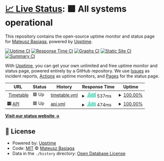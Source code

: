 # [📈 Live Status](https://Me-Phew.github.io/timetable-uptime): <!--live status--> **🟩 All systems operational**

This repository contains the open-source uptime monitor and status page for [Mateusz Basiaga](https://Me-Phew.github.io/timetable-uptime), powered by [Upptime](https://github.com/upptime/upptime).

[![Uptime CI](https://github.com/Me-Phew/timetable-uptime/workflows/Uptime%20CI/badge.svg)](https://github.com/Me-Phew/timetable-uptime/actions?query=workflow%3A%22Uptime+CI%22)
[![Response Time CI](https://github.com/Me-Phew/timetable-uptime/workflows/Response%20Time%20CI/badge.svg)](https://github.com/Me-Phew/timetable-uptime/actions?query=workflow%3A%22Response+Time+CI%22)
[![Graphs CI](https://github.com/Me-Phew/timetable-uptime/workflows/Graphs%20CI/badge.svg)](https://github.com/Me-Phew/timetable-uptime/actions?query=workflow%3A%22Graphs+CI%22)
[![Static Site CI](https://github.com/Me-Phew/timetable-uptime/workflows/Static%20Site%20CI/badge.svg)](https://github.com/Me-Phew/timetable-uptime/actions?query=workflow%3A%22Static+Site+CI%22)
[![Summary CI](https://github.com/Me-Phew/timetable-uptime/workflows/Summary%20CI/badge.svg)](https://github.com/Me-Phew/timetable-uptime/actions?query=workflow%3A%22Summary+CI%22)

With [Upptime](https://upptime.js.org), you can get your own unlimited and free uptime monitor and status page, powered entirely by a GitHub repository. We use [Issues](https://github.com/Me-Phew/timetable-uptime/issues) as incident reports, [Actions](https://github.com/Me-Phew/timetable-uptime/actions) as uptime monitors, and [Pages](https://Me-Phew.github.io/timetable-uptime) for the status page.

<!--start: status pages-->
<!-- This summary is generated by Upptime (https://github.com/upptime/upptime) -->
<!-- Do not edit this manually, your changes will be overwritten -->
<!-- prettier-ignore -->
| URL | Status | History | Response Time | Uptime |
| --- | ------ | ------- | ------------- | ------ |
| <img alt="" src="https://icons.duckduckgo.com/ip3/timetable.mateuszbasiaga.pl.ico" height="13"> [Timetable](https://timetable.mateuszbasiaga.pl/) | 🟩 Up | [timetable.yml](https://github.com/Me-Phew/timetable-uptime/commits/HEAD/history/timetable.yml) | <details><summary><img alt="Response time graph" src="./graphs/timetable/response-time-week.png" height="20"> 537ms</summary><br><a href="https://Me-Phew.github.io/timetable-uptime/history/timetable"><img alt="Response time 476" src="https://img.shields.io/endpoint?url=https%3A%2F%2Fraw.githubusercontent.com%2FMe-Phew%2Ftimetable-uptime%2FHEAD%2Fapi%2Ftimetable%2Fresponse-time.json"></a><br><a href="https://Me-Phew.github.io/timetable-uptime/history/timetable"><img alt="24-hour response time 626" src="https://img.shields.io/endpoint?url=https%3A%2F%2Fraw.githubusercontent.com%2FMe-Phew%2Ftimetable-uptime%2FHEAD%2Fapi%2Ftimetable%2Fresponse-time-day.json"></a><br><a href="https://Me-Phew.github.io/timetable-uptime/history/timetable"><img alt="7-day response time 537" src="https://img.shields.io/endpoint?url=https%3A%2F%2Fraw.githubusercontent.com%2FMe-Phew%2Ftimetable-uptime%2FHEAD%2Fapi%2Ftimetable%2Fresponse-time-week.json"></a><br><a href="https://Me-Phew.github.io/timetable-uptime/history/timetable"><img alt="30-day response time 457" src="https://img.shields.io/endpoint?url=https%3A%2F%2Fraw.githubusercontent.com%2FMe-Phew%2Ftimetable-uptime%2FHEAD%2Fapi%2Ftimetable%2Fresponse-time-month.json"></a><br><a href="https://Me-Phew.github.io/timetable-uptime/history/timetable"><img alt="1-year response time 476" src="https://img.shields.io/endpoint?url=https%3A%2F%2Fraw.githubusercontent.com%2FMe-Phew%2Ftimetable-uptime%2FHEAD%2Fapi%2Ftimetable%2Fresponse-time-year.json"></a></details> | <details><summary><a href="https://Me-Phew.github.io/timetable-uptime/history/timetable">100.00%</a></summary><a href="https://Me-Phew.github.io/timetable-uptime/history/timetable"><img alt="All-time uptime 97.02%" src="https://img.shields.io/endpoint?url=https%3A%2F%2Fraw.githubusercontent.com%2FMe-Phew%2Ftimetable-uptime%2FHEAD%2Fapi%2Ftimetable%2Fuptime.json"></a><br><a href="https://Me-Phew.github.io/timetable-uptime/history/timetable"><img alt="24-hour uptime 100.00%" src="https://img.shields.io/endpoint?url=https%3A%2F%2Fraw.githubusercontent.com%2FMe-Phew%2Ftimetable-uptime%2FHEAD%2Fapi%2Ftimetable%2Fuptime-day.json"></a><br><a href="https://Me-Phew.github.io/timetable-uptime/history/timetable"><img alt="7-day uptime 100.00%" src="https://img.shields.io/endpoint?url=https%3A%2F%2Fraw.githubusercontent.com%2FMe-Phew%2Ftimetable-uptime%2FHEAD%2Fapi%2Ftimetable%2Fuptime-week.json"></a><br><a href="https://Me-Phew.github.io/timetable-uptime/history/timetable"><img alt="30-day uptime 100.00%" src="https://img.shields.io/endpoint?url=https%3A%2F%2Fraw.githubusercontent.com%2FMe-Phew%2Ftimetable-uptime%2FHEAD%2Fapi%2Ftimetable%2Fuptime-month.json"></a><br><a href="https://Me-Phew.github.io/timetable-uptime/history/timetable"><img alt="1-year uptime 97.02%" src="https://img.shields.io/endpoint?url=https%3A%2F%2Fraw.githubusercontent.com%2FMe-Phew%2Ftimetable-uptime%2FHEAD%2Fapi%2Ftimetable%2Fuptime-year.json"></a></details>
| <img alt="" src="https://raw.githubusercontent.com/Me-Phew/timetable-uptime/master/assets/server.svg" height="13"> [API](https://api.timetable.mateuszbasiaga.pl/docs) | 🟩 Up | [api.yml](https://github.com/Me-Phew/timetable-uptime/commits/HEAD/history/api.yml) | <details><summary><img alt="Response time graph" src="./graphs/api/response-time-week.png" height="20"> 474ms</summary><br><a href="https://Me-Phew.github.io/timetable-uptime/history/api"><img alt="Response time 463" src="https://img.shields.io/endpoint?url=https%3A%2F%2Fraw.githubusercontent.com%2FMe-Phew%2Ftimetable-uptime%2FHEAD%2Fapi%2Fapi%2Fresponse-time.json"></a><br><a href="https://Me-Phew.github.io/timetable-uptime/history/api"><img alt="24-hour response time 475" src="https://img.shields.io/endpoint?url=https%3A%2F%2Fraw.githubusercontent.com%2FMe-Phew%2Ftimetable-uptime%2FHEAD%2Fapi%2Fapi%2Fresponse-time-day.json"></a><br><a href="https://Me-Phew.github.io/timetable-uptime/history/api"><img alt="7-day response time 474" src="https://img.shields.io/endpoint?url=https%3A%2F%2Fraw.githubusercontent.com%2FMe-Phew%2Ftimetable-uptime%2FHEAD%2Fapi%2Fapi%2Fresponse-time-week.json"></a><br><a href="https://Me-Phew.github.io/timetable-uptime/history/api"><img alt="30-day response time 454" src="https://img.shields.io/endpoint?url=https%3A%2F%2Fraw.githubusercontent.com%2FMe-Phew%2Ftimetable-uptime%2FHEAD%2Fapi%2Fapi%2Fresponse-time-month.json"></a><br><a href="https://Me-Phew.github.io/timetable-uptime/history/api"><img alt="1-year response time 463" src="https://img.shields.io/endpoint?url=https%3A%2F%2Fraw.githubusercontent.com%2FMe-Phew%2Ftimetable-uptime%2FHEAD%2Fapi%2Fapi%2Fresponse-time-year.json"></a></details> | <details><summary><a href="https://Me-Phew.github.io/timetable-uptime/history/api">100.00%</a></summary><a href="https://Me-Phew.github.io/timetable-uptime/history/api"><img alt="All-time uptime 97.02%" src="https://img.shields.io/endpoint?url=https%3A%2F%2Fraw.githubusercontent.com%2FMe-Phew%2Ftimetable-uptime%2FHEAD%2Fapi%2Fapi%2Fuptime.json"></a><br><a href="https://Me-Phew.github.io/timetable-uptime/history/api"><img alt="24-hour uptime 100.00%" src="https://img.shields.io/endpoint?url=https%3A%2F%2Fraw.githubusercontent.com%2FMe-Phew%2Ftimetable-uptime%2FHEAD%2Fapi%2Fapi%2Fuptime-day.json"></a><br><a href="https://Me-Phew.github.io/timetable-uptime/history/api"><img alt="7-day uptime 100.00%" src="https://img.shields.io/endpoint?url=https%3A%2F%2Fraw.githubusercontent.com%2FMe-Phew%2Ftimetable-uptime%2FHEAD%2Fapi%2Fapi%2Fuptime-week.json"></a><br><a href="https://Me-Phew.github.io/timetable-uptime/history/api"><img alt="30-day uptime 100.00%" src="https://img.shields.io/endpoint?url=https%3A%2F%2Fraw.githubusercontent.com%2FMe-Phew%2Ftimetable-uptime%2FHEAD%2Fapi%2Fapi%2Fuptime-month.json"></a><br><a href="https://Me-Phew.github.io/timetable-uptime/history/api"><img alt="1-year uptime 97.02%" src="https://img.shields.io/endpoint?url=https%3A%2F%2Fraw.githubusercontent.com%2FMe-Phew%2Ftimetable-uptime%2FHEAD%2Fapi%2Fapi%2Fuptime-year.json"></a></details>

<!--end: status pages-->

[**Visit our status website →**](https://Me-Phew.github.io/timetable-uptime)

## 📄 License

- Powered by: [Upptime](https://github.com/upptime/upptime)
- Code: [MIT](./LICENSE) © [Mateusz Basiaga](https://Me-Phew.github.io/timetable-uptime)
- Data in the `./history` directory: [Open Database License](https://opendatacommons.org/licenses/odbl/1-0/)
